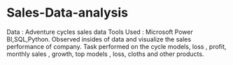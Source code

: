 # Sales-Data-analysis
Data : Adventure cycles sales data
Tools Used : Microsoft Power BI,SQL,Python.
Observed insides of data and visualize the sales performance of company.
Task performed on the cycle models, loss , profit, monthly sales , growth, top models , loss, cloths and other products.
